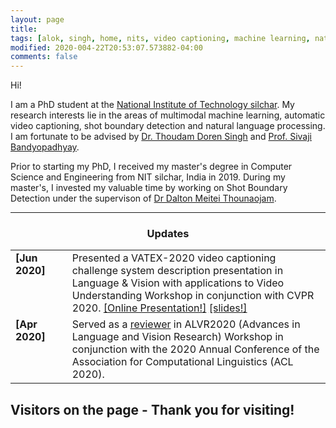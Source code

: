 ```yaml
---
layout: page
title: 
tags: [alok, singh, home, nits, video captioning, machine learning, natural language processing, shot boundary detection, Local binary pattern, graduate]
modified: 2020-004-22T20:53:07.573882-04:00
comments: false
---
```


Hi!

I am a PhD student at the [National Institute of Technology silchar](http://http://www.nits.ac.in/). My research interests lie in the areas of multimodal machine learning, automatic video captioning, shot boundary detection and natural language processing. I am fortunate to be advised by [ Dr. Thoudam Doren Singh](http://cs.nits.ac.in/doren/) and [Prof. Sivaji Bandyopadhyay](http://www.jaduniv.edu.in/profile.php?uid=2).

Prior to starting my PhD, I received my master's degree in Computer Science and Engineering from NIT silchar, India in 2019. During my master's, I invested my valuable time by working on Shot Boundary Detection under the supervison of [Dr Dalton Meitei Thounaojam](http://cs.nits.ac.in/dalton/). 

----

<h3 align="center">Updates</h3>
<table class='news-table'>
    <col width="18%">
    <col width="82%">
 
 <tr>
        <td valign="top"><strong>[Jun 2020]</strong></td>
        <td> Presented a VATEX-2020 video captioning challenge system description presentation in Language & Vision with applications to Video Understanding Workshop in conjunction with CVPR 2020. <a href="https://www.youtube.com/watch?v=d-mlPPiZ2Pc">[Online Presentation!]</a> <a href="files/VATEX_CVPR_ppt.pdf">[slides!]</a>
        </td>
    </tr>
<tr>
        <td valign="top"><strong>[Apr 2020]</strong></td>
        <td>Served as a <a href="https://alvr-workshop.github.io/"> reviewer</a> in ALVR2020 (Advances in Language and Vision Research) Workshop in conjunction with the 2020 Annual Conference of the Association for Computational Linguistics (ACL 2020).
        </td>
    </tr>

</table>
<h2> Visitors on the page - Thank you for visiting! </h2>

